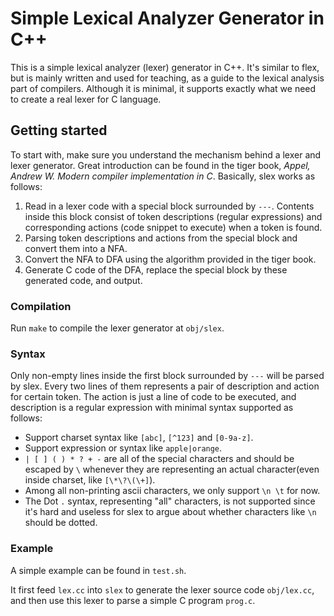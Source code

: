 # Simple Lexical Analyzer Generator in C++

This is a simple lexical analyzer (lexer) generator in C++. It's similar to flex, but is mainly written and used for teaching, as a guide to the lexical analysis part of compilers. Although it is minimal, it supports exactly what we need to create a real lexer for C language.

## Getting started

To start with, make sure you understand the mechanism behind a lexer and lexer generator. Great introduction can be found in the tiger book, *Appel, Andrew W. Modern compiler implementation in C*. Basically, slex works as follows:

1. Read in a lexer code with a special block surrounded by `---`. Contents inside this block consist of token descriptions (regular expressions) and corresponding actions (code snippet to execute) when a token is found.
2. Parsing token descriptions and actions from the special block and convert them into a NFA.
3. Convert the NFA to DFA using the algorithm provided in the tiger book.
4. Generate C code of the DFA, replace the special block by these generated code, and output.

### Compilation

Run `make` to compile the lexer generator at `obj/slex`.

### Syntax

Only non-empty lines inside the first block surrounded by `---` will be parsed by slex. Every two lines of them represents a pair of description and action for certain token. The action is just a line of code to be executed, and description is a regular expression with minimal syntax supported as follows:

- Support charset syntax like `[abc]`, `[^123]` and `[0-9a-z]`.
- Support expression or syntax like `apple|orange`.
- `| [ ] ( ) * ? + -` are all of the special characters and should be escaped by `\` whenever they are representing an actual character(even inside charset, like `[\*\?\(\+]`).
- Among all non-printing ascii characters, we only support `\n \t` for now.
- The Dot `.` syntax, representing "all" characters, is not supported since it's hard and useless for slex to argue about whether characters like `\n` should be dotted.

### Example

A simple example can be found in `test.sh`.

It first feed `lex.cc` into `slex` to generate the lexer source code `obj/lex.cc`, and then use this lexer to parse a simple C program `prog.c`.
